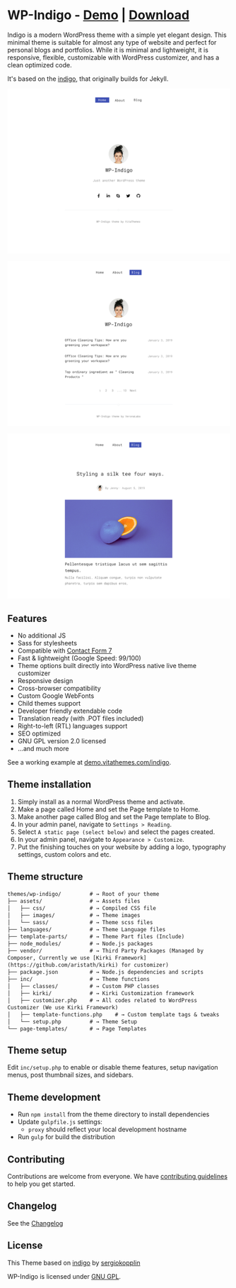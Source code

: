 # WP-Indigo - [Demo](https://demo.vitathemes.com/indigo/) | [Download](https://wordpress.org/themes/wp-indigo/)
Indigo is a modern WordPress theme with a simple yet elegant design. This minimal theme is suitable for almost any type of website and perfect for personal blogs and portfolios. While it is minimal and lightweight, it is responsive, flexible, customizable with WordPress customizer, and has a clean optimized code.

It's based on the [indigo](https://github.com/sergiokopplin/indigo), that originally builds for Jekyll.

![Home Page](screenshot.png)

![Blog Page](screenshot-1.png)

![Single Page](screenshot-2.png)

## Features
* No additional JS
* Sass for stylesheets
* Compatible with [Contact Form 7](https://wordpress.org/plugins/contact-form-7/)
* Fast & lightweight (Google Speed: 99/100)
* Theme options built directly into WordPress native live theme customizer
* Responsive design
* Cross-browser compatibility
* Custom Google WebFonts
* Child themes support
* Developer friendly extendable code
* Translation ready (with .POT files included)
* Right-to-left (RTL) languages support
* SEO optimized
* GNU GPL version 2.0 licensed
* …and much more

See a working example at [demo.vitathemes.com/indigo](https://demo.vitathemes.com/indigo/).

## Theme installation
1. Simply install as a normal WordPress theme and activate.
2. Make a page called Home and set the Page template to Home.
3. Make another page called Blog and set the Page template to Blog.
4. In your admin panel, navigate to `Settings > Reading`.
5. Select `A static page (select below)` and select the pages created.
6. In your admin panel, navigate to `Appearance > Customize`.
7. Put the finishing touches on your website by adding a logo, typography settings, custom colors and etc.

## Theme structure

```shell
themes/wp-indigo/         # → Root of your theme
├── assets/               # → Assets files
│   ├── css/              # → Compiled CSS file
│   ├── images/           # → Theme images
│   └── sass/             # → Theme scss files
├── languages/            # → Theme Language files
├── template-parts/       # → Theme Part files (Include)
├── node_modules/         # → Node.js packages
├── vendor/               # → Third Party Packages (Managed by Composer, Currently we use [Kirki Framework](https://github.com/aristath/kirki) for customizer)
├── package.json          # → Node.js dependencies and scripts
├── inc/                  # → Theme functions
│   ├── classes/          # → Custom PHP classes
│   ├── kirki/            # → Kirki Customization framework
│   ├── customizer.php    # → All codes related to WordPress Customizer (We use Kirki Framework)
│   ├── template-functions.php    # → Custom template tags & tweaks
│   └── setup.php         # → Theme Setup
└── page-templates/       # → Page Templates
```

## Theme setup

Edit `inc/setup.php` to enable or disable theme features, setup navigation menus, post thumbnail sizes, and sidebars.

## Theme development

* Run `npm install` from the theme directory to install dependencies
* Update `gulpfile.js` settings:
  * `proxy` should reflect your local development hostname
* Run `gulp` for build the distribution

## Contributing

Contributions are welcome from everyone. We have [contributing guidelines](CONTRIBUTING.md) to help you get started.

## Changelog

See the [Changelog](CHANGELOG.md)

## License

This Theme based on [indigo](https://github.com/sergiokopplin/indigo) by [sergiokopplin](https://github.com/sergiokopplin)

WP-Indigo is licensed under [GNU GPL](LICENSE).
